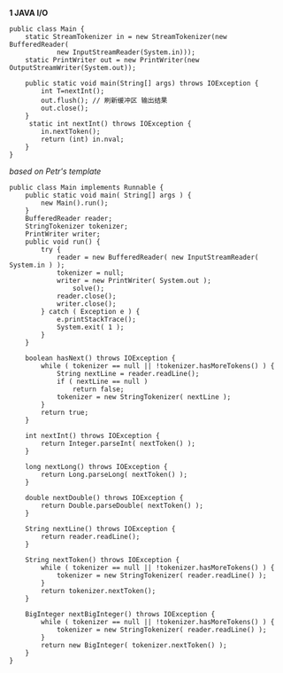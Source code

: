 **1 JAVA I/O**

	public class Main {
		static StreamTokenizer in = new StreamTokenizer(new BufferedReader(
				new InputStreamReader(System.in)));
		static PrintWriter out = new PrintWriter(new OutputStreamWriter(System.out));
	
		public static void main(String[] args) throws IOException {
			int T=nextInt();
			out.flush(); // 刷新缓冲区 输出结果
			out.close();
		}
		 static int nextInt() throws IOException {
			in.nextToken();
			return (int) in.nval;
		}
	}

*based on Petr's template*

	public class Main implements Runnable {
		public static void main( String[] args ) {
			new Main().run();
		}
		BufferedReader reader;
		StringTokenizer tokenizer;
		PrintWriter writer;
		public void run() {
			try {
				reader = new BufferedReader( new InputStreamReader( System.in ) );
				tokenizer = null;
				writer = new PrintWriter( System.out );
					solve();
				reader.close();
				writer.close();
			} catch ( Exception e ) {
				e.printStackTrace();
				System.exit( 1 );
			}
		}
		
		boolean hasNext() throws IOException {
			while ( tokenizer == null || !tokenizer.hasMoreTokens() ) {
				String nextLine = reader.readLine();
				if ( nextLine == null )
					return false;
				tokenizer = new StringTokenizer( nextLine );
			}
			return true;
		}
		
		int nextInt() throws IOException {
			return Integer.parseInt( nextToken() );
		}
		
		long nextLong() throws IOException {
			return Long.parseLong( nextToken() );
		}
		
		double nextDouble() throws IOException {
			return Double.parseDouble( nextToken() );
		}
		
		String nextLine() throws IOException {
			return reader.readLine();
		}
		
		String nextToken() throws IOException {
			while ( tokenizer == null || !tokenizer.hasMoreTokens() ) {
				tokenizer = new StringTokenizer( reader.readLine() );
			}
			return tokenizer.nextToken();
		}
		
		BigInteger nextBigInteger() throws IOException {
			while ( tokenizer == null || !tokenizer.hasMoreTokens() ) {
				tokenizer = new StringTokenizer( reader.readLine() );
			}
			return new BigInteger( tokenizer.nextToken() );
		}
	}
